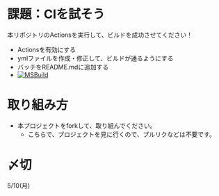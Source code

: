 # 課題：CIを試そう
本リポジトリのActionsを実行して、ビルドを成功させてください！

* Actionsを有効にする
* ymlファイルを作成・修正して、ビルドが通るようにする
* バッチをREADME.mdに追加する
* [![MSBuild](https://github.com/ToaMiyamura/test_actions/actions/workflows/msbuild.yml/badge.svg)](https://github.com/ToaMiyamura/test_actions/actions/workflows/msbuild.yml)

# 取り組み方
* 本プロジェクトをforkして、取り組んでください。
  * こちらで、プロジェクトを見に行くので、プルリクなどは不要です。

# 〆切
5/10(月)
